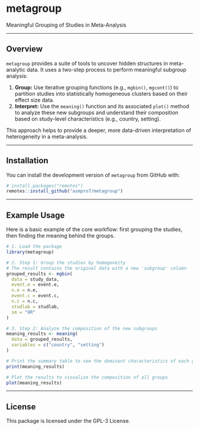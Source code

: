 # metagroup 

Meaningful Grouping of Studies in Meta-Analysis

---

## Overview

`metagroup` provides a suite of tools to uncover hidden structures in meta-analytic data. It uses a two-step process to perform meaningful subgroup analysis:

1.  **Group:** Use iterative grouping functions (e.g., `mgbin()`, `mgcont()`) to partition studies into statistically homogeneous clusters based on their effect size data.
2.  **Interpret:** Use the `meaning()` function and its associated `plot()` method to analyze these new subgroups and understand their composition based on study-level characteristics (e.g., country, setting).

This approach helps to provide a deeper, more data-driven interpretation of heterogeneity in a meta-analysis.

---

## Installation

You can install the development version of `metagroup` from GitHub with:

```r
# install.packages("remotes")
remotes::install_github("asmpro7/metagroup")
```

---

## Example Usage

Here is a basic example of the core workflow: first grouping the studies, then finding the meaning behind the groups.

```r
# 1. Load the package
library(metagroup)

# 2. Step 1: Group the studies by homogeneity
# The result contains the original data with a new 'subgroup' column
grouped_results <- mgbin(
  data = study_data,
  event.e = event.e,
  n.e = n.e,
  event.c = event.c,
  n.c = n.c,
  studlab = studlab,
  sm = "OR"
)

# 3. Step 2: Analyze the composition of the new subgroups
meaning_results <- meaning(
  data = grouped_results,
  variables = c("country", "setting")
)

# Print the summary table to see the dominant characteristics of each group
print(meaning_results)

# Plot the results to visualize the composition of all groups
plot(meaning_results)
```

---

## License

This package is licensed under the GPL-3 License.
```
